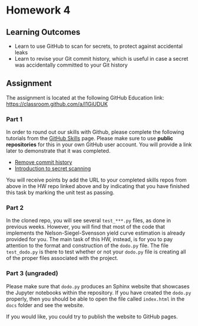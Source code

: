 # Homework 4

## Learning Outcomes

 - Learn to use GitHub to scan for secrets, to protect against accidental leaks
 - Learn to revise your Git commit history, which is useful in case a secret was accidentally committed to your Git history

## Assignment

The assignment is located at the following GitHub Education link: https://classroom.github.com/a/I1GiUDUK

### Part 1

In order to round out our skills with Github, please complete the following tutorials from the [GitHub Skills](https://skills.github.com/) page. Please make sure to use **public repositories** for this in your own GitHub user account. You will provide a link later to demonstrate that it was completed.

 - [Remove commit history](https://github.com/skills/change-commit-history)
 - [Introduction to secret scanning](https://github.com/skills/introduction-to-secret-scanning)

You will receive points by add the URL to your completed skills repos from above in the HW repo linked above and by indicating that you have finished this task by marking the unit test as passing.


### Part 2

In the cloned repo, you will see several `test_***.py` files, as
done in previous weeks. However, you will find that most
of the code that implements the Nelson-Siegel-Svensson yield curve
estimation is already provided for you. The main task of this HW,
instead, is for you to pay attention to the format
and construction of the `dodo.py` file. The file
`test_dodo.py` is there to test whether or not your
`dodo.py` file is creating all of the proper files associated
with the project. 


### Part 3 (ungraded)

Please make sure that `dodo.py` produces an Sphinx website that showcases the Jupyter notebooks within the repository. If you have created the `dodo.py` properly, then you should be able to open the file called `index.html` 
in the `docs` folder and see the website.

If you would like, you could try to publish the website to GitHub pages.





